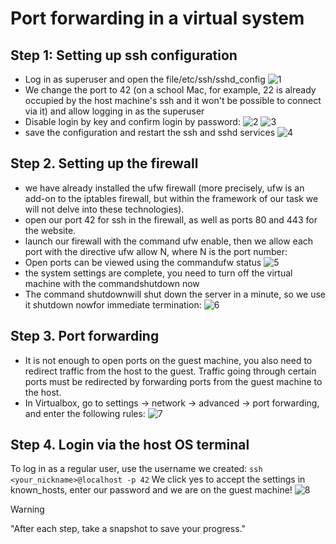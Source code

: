 # Port forwarding in a virtual system
## Step 1: Setting up ssh configuration
- Log in as superuser and open the file/etc/ssh/sshd_config
![1](https://github.com/fasl8/Inception/blob/main/screenshot_step/3.Port_forwarding/1.nano_sshd_config.png)
- We change the port to 42 (on a school Mac, for example, 22 is already occupied by the host machine's ssh and it won't be possible to connect via it) and allow logging in as the superuser
- Disable login by key and confirm login by password:
![2](https://github.com/fasl8/Inception/blob/main/screenshot_step/3.Port_forwarding/2.sshd_config.png)
![3](https://github.com/fasl8/Inception/blob/main/screenshot_step/3.Port_forwarding/3.sshd_config.png)
- save the configuration and restart the ssh and sshd services
![4](https://github.com/fasl8/Inception/blob/main/screenshot_step/3.Port_forwarding/4.restart.png)
## Step 2. Setting up the firewall
- we have already installed the ufw firewall (more precisely, ufw is an add-on to the iptables firewall, but within the framework of our task we will not delve into these technologies).
- open our port 42 for ssh in the firewall, as well as ports 80 and 443 for the website.
- launch our firewall with the command ufw enable, then we allow each port with the directive ufw allow N, where N is the port number:
- Open ports can be viewed using the commandufw status
![5](https://github.com/fasl8/Inception/blob/main/screenshot_step/3.Port_forwarding/5.firewall.png)
- the system settings are complete, you need to turn off the virtual machine with the commandshutdown now
- The command shutdownwill shut down the server in a minute, so we use it shutdown nowfor immediate termination:
![6](https://github.com/fasl8/Inception/blob/main/screenshot_step/3.Port_forwarding/6.shutdown.png)
## Step 3. Port forwarding
- It is not enough to open ports on the guest machine, you also need to redirect traffic from the host to the guest. Traffic going through certain ports must be redirected by forwarding ports from the guest machine to the host.
- In Virtualbox, go to settings -> network -> advanced -> port forwarding, and enter the following rules:
![7](https://github.com/fasl8/Inception/blob/main/screenshot_step/3.Port_forwarding/7.network.png)
## Step 4. Login via the host OS terminal
To log in as a regular user, use the username we created:
``` ssh <your_nickname>@localhost -p 42 ```
We click yes to accept the settings in known_hosts, enter our password and we are on the guest machine!
![8](https://github.com/fasl8/Inception/blob/main/screenshot_step/3.Port_forwarding/8.Login.png)

>[!WARNING]
> "After each step, take a snapshot to save your progress."

